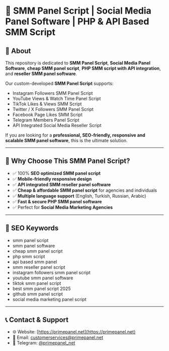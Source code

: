 # 🚀 SMM Panel Script | Social Media Panel Software | PHP & API Based SMM Script

## 📌 About
This repository is dedicated to **SMM Panel Script**, **Social Media Panel Software**, **cheap SMM panel script**, **PHP SMM script with API integration**, and **reseller SMM panel software**.  

Our custom-developed **SMM Panel Script** supports:  
- Instagram Followers SMM Panel Script  
- YouTube Views & Watch Time Panel Script  
- TikTok Likes & Views SMM Script  
- Twitter / X Followers SMM Panel Script  
- Facebook Page Likes SMM Script  
- Telegram Members Panel Script  
- API Integrated Social Media Reseller Script  

If you are looking for a **professional, SEO-friendly, responsive and scalable SMM panel software**, this is the ultimate solution.  

---

## 🌟 Why Choose This SMM Panel Script?
- ✅ 100% **SEO optimized SMM panel script**  
- ✅ **Mobile-friendly responsive design**  
- ✅ **API integrated SMM reseller panel software**  
- ✅ **Cheap & affordable SMM panel script** for agencies and individuals  
- ✅ **Multiple language support** (English, Turkish, Russian, Arabic)  
- ✅ **Fast & secure PHP SMM panel software**  
- ✅ Perfect for **Social Media Marketing Agencies**  

---

## 🔑 SEO Keywords
- smm panel script  
- smm panel software  
- cheap smm panel script  
- php smm script  
- api based smm panel  
- smm reseller panel script  
- instagram followers smm panel script  
- youtube smm panel software  
- tiktok smm panel script  
- best smm panel script 2025  
- github smm panel script  
- social media marketing panel script  

---

## 📞 Contact & Support
- 🌐 Website: [https://primepanel.net](https://primepanel.net)  
- 📧 Email: customerservices@primepanel.net  
- 💬 Telegram: [@primepanel_net](https://t.me/primepanel_net)  
